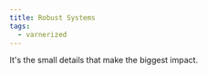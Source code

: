 ```yaml
---
title: Robust Systems
tags:
  - varnerized
---
```

It's the small details that make the biggest impact.

